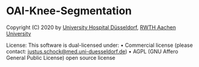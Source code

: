 # OAI-Knee-Segmentation

Copyright (C) 2020 by [University Hospital Düsseldorf](https://www.uniklinik-duesseldorf.de), [RWTH Aachen University](https://rwth-aachen.de)

License:
This software is dual-licensed under:
• Commercial license (please contact: justus.schock@med.uni-duesseldorf.de)
• AGPL (GNU Affero General Public License) open source license

